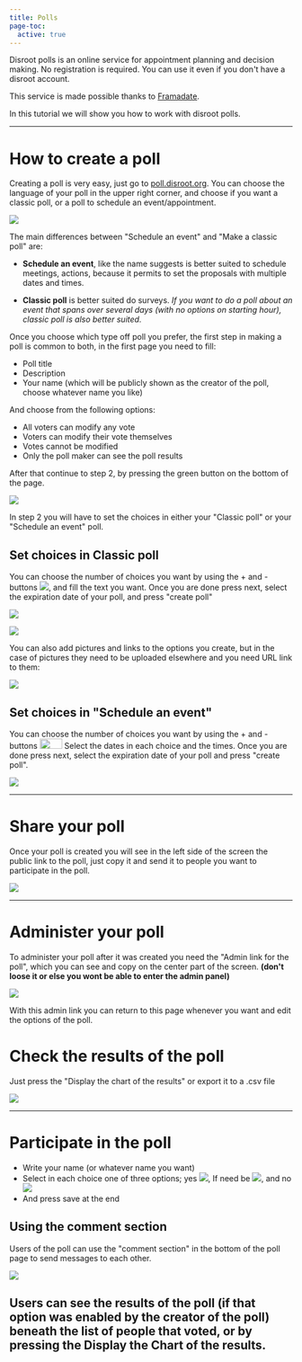 ```yaml
---
title: Polls
page-toc:
  active: true
---
```


Disroot polls is an online service for appointment planning and decision making.
No registration is required. You can use it even if you don't have a disroot account.

This service is made possible thanks to [Framadate](https://framadate.org/).

In this tutorial we will show you how to work with disroot polls.

----------

# How to create a poll

Creating a poll is very easy, just go to [poll.disroot.org](https://poll.disroot.org/). You can choose the language of your poll in the upper right corner, and choose if you want a classic poll, or a poll to schedule an event/appointment.

![](polls1.png)

The main differences between "Schedule an event" and "Make a classic poll" are:

* **Schedule an event**, like the name suggests is better suited to schedule meetings, actions, because it permits to set the proposals  with multiple dates and times.

* **Classic poll** is better suited do surveys. *If you want to do a poll about an event that spans over several days (with no options on starting hour), classic poll is also better suited.*

Once you choose which type off poll you prefer, the first step in making a poll is common to both, in the first page you need to fill:

* Poll title
* Description
* Your name (which will be publicly shown as the creator of the poll, choose whatever name you like)

And choose from the following options:

* All voters can modify any vote
* Voters can modify their vote themselves
* Votes cannot be modified
* Only the poll maker can see the poll results

After that continue to step 2, by pressing the green button on the bottom of the page.

![](polls2.gif)

In step 2 you will have to set the choices in either your "Classic poll" or your "Schedule an event" poll.

## Set choices in Classic poll
You can choose the number of choices you want by using the + and - buttons ![](polls2.png?resize=40,18), and fill the text you want. Once you are done press next, select the expiration date of your poll, and press "create poll"

![](polls3.png)

![](polls4.gif)

You can also add pictures and links to the options you create, but in the case of pictures they need to be uploaded elsewhere and you need URL link to them:

![](polls5.gif)

## Set choices in "Schedule an event"
You can choose the number of choices you want by using the + and - buttons <img src="/uploads/default/original/1X/9d814df6060fffaee1b8e643ac5a6e6afdcb1b28.png" width="40" height="18"> Select the dates in each choice and the times. Once you are done press next, select the expiration date of your poll and press "create poll".

![](polls6.gif)

----------

# Share your poll

Once your poll is created you will see in the left side of the screen the public link to the poll, just copy it and send it to people you want to participate in the poll.

![](polls7.gif)

----------
# Administer your poll
To administer your poll after it was created you need the "Admin link for the poll", which you can see and copy on the center part of the screen. **(don't loose it or else you wont be able to enter the admin panel)**

![](polls3.png)

With this admin link you can return to this page whenever you want and edit the options of the poll.

# Check the results of the poll
Just press the "Display the chart of the results" or export it to a .csv file

![](polls8.gif)

----------

# Participate in the poll


* Write your name (or whatever name you want)
* Select in each choice one of three options; yes ![](polls4.png?resize=32,22), If need be ![](polls5.png?resize=31,20), and no ![](polls6.png?resize=32,21)
* And press save at the end

## Using the comment section
Users of the poll can use the "comment section" in the bottom of the poll page to send messages to each other.

![](polls9.gif)

Users can see the results of the poll (if that option was enabled by the creator of the poll) beneath the list of people that voted, or by pressing the Display the Chart of the results.
---------------

